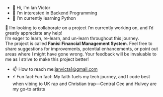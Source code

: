 - 👋 Hi, I’m Ian Victor 
- 👀 I’m interested in Backend Programming
- 🌱 I’m currently learning Python

💞️ I’m looking to collaborate on a project I’m currently working on, and I’d greatly appreciate any help!  
I’m eager to learn, re-learn, and un-learn throughout this journey.  
The project is called **Fanisi Financial Management System**. Feel free to share suggestions for improvements, potential enhancements, or point out areas where I might have gone wrong. Your feedback will be invaluable to me as I strive to make this project better!
- 📫 How to reach me:ianvicta1@gmail.com
- ⚡ Fun fact:Fun fact: My faith fuels my tech journey, and I code best when vibing to UK rap and Christian trap—Central Cee and Hulvey are my go-to artists 

<!---
IanVicta/IanVicta is a ✨ special ✨ repository because its `README.md` (this file) appears on your GitHub profile.
You can click the Preview link to take a look at your changes.
--->
